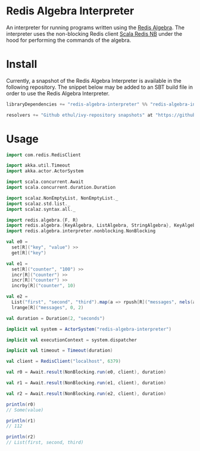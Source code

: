 # Redis Algebra Interpreter

An interpreter for running programs written using the [Redis Algebra](https://github.com/ethul/redis-algebra). The interpreter uses the non-blocking Redis client [Scala Redis NB](https://github.com/debasishg/scala-redis-nb) under the hood for performing the commands of the algebra.

# Install

Currently, a snapshot of the Redis Algebra Interpreter is available in the following repository. The snippet below may be added to an SBT build file in order to use the Redis Algebra Interpreter.

```scala
libraryDependencies += "redis-algebra-interpreter" %% "redis-algebra-interpreter" % "0.0.1-SNAPSHOT"

resolvers += "Github ethul/ivy-repository snapshots" at "https://github.com/ethul/ivy-repository/raw/master/snapshots/"
```

# Usage

```scala
import com.redis.RedisClient

import akka.util.Timeout
import akka.actor.ActorSystem

import scala.concurrent.Await
import scala.concurrent.duration.Duration

import scalaz.NonEmptyList, NonEmptyList._
import scalaz.std.list._
import scalaz.syntax.all._

import redis.algebra.{F, R}
import redis.algebra.{KeyAlgebra, ListAlgebra, StringAlgebra}, KeyAlgebra._, ListAlgebra._, StringAlgebra._
import redis.algebra.interpreter.nonblocking.NonBlocking

val e0 =
  set[R]("key", "value") >>
  get[R]("key")

val e1 =
  set[R]("counter", "100") >>
  incr[R]("counter") >>
  incr[R]("counter") >>
  incrby[R]("counter", 10)

val e2 =
  List("first", "second", "third").map(a => rpush[R]("messages", nels(a))).sequenceU >>
  lrange[R]("messages", 0, 2)

val duration = Duration(2, "seconds")

implicit val system = ActorSystem("redis-algebra-interpreter")

implicit val executionContext = system.dispatcher

implicit val timeout = Timeout(duration)

val client = RedisClient("localhost", 6379)

val r0 = Await.result(NonBlocking.run(e0, client), duration)

val r1 = Await.result(NonBlocking.run(e1, client), duration)

val r2 = Await.result(NonBlocking.run(e2, client), duration)

println(r0)
// Some(value)

println(r1)
// 112

println(r2)
// List(first, second, third)
```

